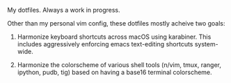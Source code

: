 My dotfiles. Always a work in progress.

Other than my personal vim config, these dotfiles mostly acheive two goals:

1. Harmonize keyboard shortcuts across macOS using karabiner. This includes aggressively enforcing emacs text-editing shortcuts system-wide.

2. Harmonize the colorscheme of various shell tools (n/vim, tmux, ranger, ipython, pudb, tig) based on having a base16 terminal colorscheme.
